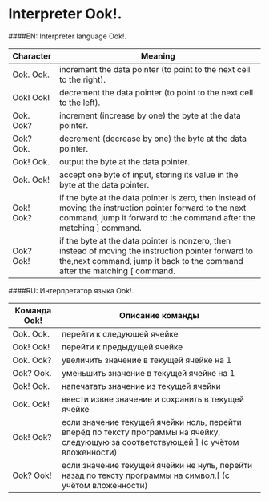 ﻿Interpreter Ook!.
===========

####EN:
Interpreter language Ook!.

| Character         | Meaning                                                                                     |
|-------------------|---------------------------------------------------------------------------------------------|
|     Ook. Ook.     | increment the data pointer (to point to the next cell to the right).                        |
|     Ook! Ook!     | decrement the data pointer (to point to the next cell to the left).                         |
|     Ook. Ook?     | increment (increase by one) the byte at the data pointer.                                   |
|     Ook? Ook.     | decrement (decrease by one) the byte at the data pointer.                                   |
|     Ook! Ook.     | output the byte at the data pointer.                                                        |
|     Ook. Ook!     | accept one byte of input, storing its value in the byte at the data pointer.                |
|     Ook! Ook?     | if the byte at the data pointer is zero, then instead of moving the instruction pointer forward to the next command, jump it forward to the command after the matching ] command.      |
|     Ook? Ook!     | if the byte at the data pointer is nonzero, then instead of moving the instruction pointer forward to the,next command, jump it back to the command after the matching [ command.      |


####RU:
Интерпретатор языка Ook!.

| Команда Ook!          |  Описание команды                                                                       |
|-----------------------|-----------------------------------------------------------------------------------------|
|         Ook. Ook.     | перейти к следующей ячейке                                                              |
|         Ook! Ook!     | перейти к предыдущей ячейке                                                             |
|         Ook. Ook?     | увеличить значение в текущей ячейке на 1                                                |
|         Ook? Ook.     | уменьшить значение в текущей ячейке на 1                                                |
|         Ook! Ook.     | напечатать значение из текущей ячейки                                                   |
|         Ook. Ook!     | ввести извне значение и сохранить в текущей ячейке                                      |
|         Ook! Ook?     | если значение текущей ячейки ноль, перейти вперёд по тексту программы на ячейку, следующую за соответствующей ] (с учётом вложенности)     |
|         Ook? Ook!     | если значение текущей ячейки не нуль, перейти назад по тексту программы на символ,[ (с учётом вложенности)                                       |